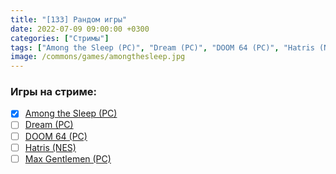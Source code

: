```yaml
---
title: "[133] Рандом игры"
date: 2022-07-09 09:00:00 +0300
categories: ["Стримы"]
tags: ["Among the Sleep (PC)", "Dream (PC)", "DOOM 64 (PC)", "Hatris (NES)", "Max Gentlemen (PC)", "Игра пройдена"]
image: /commons/games/amongthesleep.jpg
---
```


### Игры на стриме:
+ [x] [Among the Sleep (PC)](/tags/among-the-sleep-pc)
+ [ ] [Dream (PC)](/tags/dream-pc)
+ [ ] [DOOM 64 (PC)](/tags/doom-64-pc)
+ [ ] [Hatris (NES)](/tags/hatris-nes)
+ [ ] [Max Gentlemen (PC)](/tags/max-gentlemen-pc)
